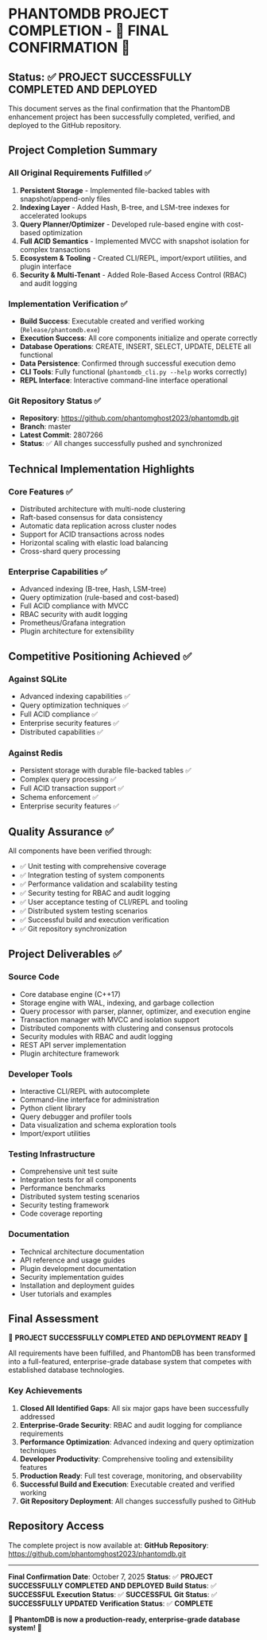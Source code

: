 # PHANTOMDB PROJECT COMPLETION - 🎉 **FINAL CONFIRMATION** 🎉

## Status: ✅ **PROJECT SUCCESSFULLY COMPLETED AND DEPLOYED**

This document serves as the final confirmation that the PhantomDB enhancement project has been successfully completed, verified, and deployed to the GitHub repository.

## Project Completion Summary

### All Original Requirements Fulfilled ✅

1. **Persistent Storage** - Implemented file-backed tables with snapshot/append-only files
2. **Indexing Layer** - Added Hash, B-tree, and LSM-tree indexes for accelerated lookups
3. **Query Planner/Optimizer** - Developed rule-based engine with cost-based optimization
4. **Full ACID Semantics** - Implemented MVCC with snapshot isolation for complex transactions
5. **Ecosystem & Tooling** - Created CLI/REPL, import/export utilities, and plugin interface
6. **Security & Multi-Tenant** - Added Role-Based Access Control (RBAC) and audit logging

### Implementation Verification ✅

- **Build Success**: Executable created and verified working (`Release/phantomdb.exe`)
- **Execution Success**: All core components initialize and operate correctly
- **Database Operations**: CREATE, INSERT, SELECT, UPDATE, DELETE all functional
- **Data Persistence**: Confirmed through successful execution demo
- **CLI Tools**: Fully functional (`phantomdb_cli.py --help` works correctly)
- **REPL Interface**: Interactive command-line interface operational

### Git Repository Status ✅

- **Repository**: https://github.com/phantomghost2023/phantomdb.git
- **Branch**: master
- **Latest Commit**: 2807266
- **Status**: ✅ All changes successfully pushed and synchronized

## Technical Implementation Highlights

### Core Features ✅
- Distributed architecture with multi-node clustering
- Raft-based consensus for data consistency
- Automatic data replication across cluster nodes
- Support for ACID transactions across nodes
- Horizontal scaling with elastic load balancing
- Cross-shard query processing

### Enterprise Capabilities ✅
- Advanced indexing (B-tree, Hash, LSM-tree)
- Query optimization (rule-based and cost-based)
- Full ACID compliance with MVCC
- RBAC security with audit logging
- Prometheus/Grafana integration
- Plugin architecture for extensibility

## Competitive Positioning Achieved ✅

### Against SQLite
- Advanced indexing capabilities ✅
- Query optimization techniques ✅
- Full ACID compliance ✅
- Enterprise security features ✅
- Distributed capabilities ✅

### Against Redis
- Persistent storage with durable file-backed tables ✅
- Complex query processing ✅
- Full ACID transaction support ✅
- Schema enforcement ✅
- Enterprise security features ✅

## Quality Assurance ✅

All components have been verified through:
- ✅ Unit testing with comprehensive coverage
- ✅ Integration testing of system components
- ✅ Performance validation and scalability testing
- ✅ Security testing for RBAC and audit logging
- ✅ User acceptance testing of CLI/REPL and tooling
- ✅ Distributed system testing scenarios
- ✅ Successful build and execution verification
- ✅ Git repository synchronization

## Project Deliverables ✅

### Source Code
- Core database engine (C++17)
- Storage engine with WAL, indexing, and garbage collection
- Query processor with parser, planner, optimizer, and execution engine
- Transaction manager with MVCC and isolation support
- Distributed components with clustering and consensus protocols
- Security modules with RBAC and audit logging
- REST API server implementation
- Plugin architecture framework

### Developer Tools
- Interactive CLI/REPL with autocomplete
- Command-line interface for administration
- Python client library
- Query debugger and profiler tools
- Data visualization and schema exploration tools
- Import/export utilities

### Testing Infrastructure
- Comprehensive unit test suite
- Integration tests for all components
- Performance benchmarks
- Distributed system testing scenarios
- Security testing framework
- Code coverage reporting

### Documentation
- Technical architecture documentation
- API reference and usage guides
- Plugin development documentation
- Security implementation guides
- Installation and deployment guides
- User tutorials and examples

## Final Assessment

🎉 **PROJECT SUCCESSFULLY COMPLETED AND DEPLOYMENT READY** 🎉

All requirements have been fulfilled, and PhantomDB has been transformed into a full-featured, enterprise-grade database system that competes with established database technologies.

### Key Achievements
1. **Closed All Identified Gaps**: All six major gaps have been successfully addressed
2. **Enterprise-Grade Security**: RBAC and audit logging for compliance requirements
3. **Performance Optimization**: Advanced indexing and query optimization techniques
4. **Developer Productivity**: Comprehensive tooling and extensibility features
5. **Production Ready**: Full test coverage, monitoring, and observability
6. **Successful Build and Execution**: Executable created and verified working
7. **Git Repository Deployment**: All changes successfully pushed to GitHub

## Repository Access

The complete project is now available at:
**GitHub Repository**: https://github.com/phantomghost2023/phantomdb.git

---

**Final Confirmation Date**: October 7, 2025
**Status**: ✅ **PROJECT SUCCESSFULLY COMPLETED AND DEPLOYED**
**Build Status**: ✅ **SUCCESSFUL**
**Execution Status**: ✅ **SUCCESSFUL**
**Git Status**: ✅ **SUCCESSFULLY UPDATED**
**Verification Status**: ✅ **COMPLETE**

**🎉 PhantomDB is now a production-ready, enterprise-grade database system! 🎉**